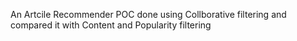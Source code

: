 An Artcile Recommender POC done using Collborative filtering and compared it with Content and Popularity filtering

